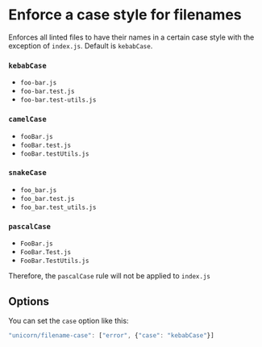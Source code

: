 # Enforce a case style for filenames

Enforces all linted files to have their names in a certain case style with the exception of `index.js`. Default is `kebabCase`.


### `kebabCase`

- `foo-bar.js`
- `foo-bar.test.js`
- `foo-bar.test-utils.js`

### `camelCase`

- `fooBar.js`
- `fooBar.test.js`
- `fooBar.testUtils.js`

### `snakeCase`

- `foo_bar.js`
- `foo_bar.test.js`
- `foo_bar.test_utils.js`

### `pascalCase`

- `FooBar.js`
- `FooBar.Test.js`
- `FooBar.TestUtils.js`

Therefore, the `pascalCase` rule will not be applied to `index.js`

## Options

You can set the `case` option like this:

```js
"unicorn/filename-case": ["error", {"case": "kebabCase"}]
```
